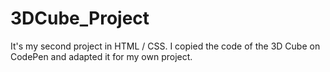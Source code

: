 # 3DCube_Project
It's my second project in HTML / CSS. I copied the code of the 3D Cube on CodePen and adapted it for my own project.
